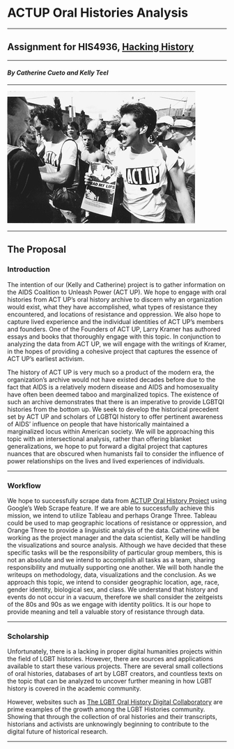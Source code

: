 # **ACTUP Oral Histories Analysis**

---

## Assignment for HIS4936, [Hacking History](http://hacking-history.readthedocs.io)

---

#### *By Catherine Cueto and Kelly Teel*

---

![act up](imgs/ACT_UP.jpg)

---


## The Proposal

### Introduction


The intention of our (Kelly and Catherine) project is to gather information on the AIDS Coalition to Unleash Power (ACT UP). We hope to engage with oral histories from ACT UP’s oral history archive to discern why an organization would exist, what they have accomplished, what types of resistance they encountered, and locations of resistance and oppression. We also hope to capture lived experience and the individual identities of ACT UP’s members and founders. One of the Founders of ACT UP, Larry Kramer has authored essays and books that thoroughly engage with this topic. In conjunction to analyzing the data from ACT UP, we will engage with the writings of Kramer, in the hopes of providing a cohesive project that captures the essence of ACT UP’s earliest activism. 

The history of ACT UP is very much so a product of the modern era, the organization’s archive would not have existed decades before due to the fact that AIDS is a relatively modern disease and AIDS and homosexuality have often been deemed taboo and marginalized topics. The existence of such an archive demonstrates that there is an imperative to provide LGBTQI histories from the bottom up. We seek to develop the historical precedent set by ACT UP and scholars of LGBTQI history to offer pertinent awareness of AIDS’ influence on people that have historically maintained a marginalized locus within American society. We will be approaching this topic with an intersectional analysis, rather than offering blanket generalizations, we hope to put forward a digital project that captures nuances that are obscured when humanists fail to consider the influence of power relationships on the lives and lived experiences of individuals.  


---

### Workflow


We hope to successfully scrape data from [ACTUP Oral History Project](actuporalhistory.org) using Google’s Web Scrape feature. If we are able to successfully achieve this mission, we intend to utilize Tableau and perhaps Orange Three. Tableau could be used to map geographic locations of resistance or oppression, and Orange Three to provide a linguistic analysis of the data. 
Catherine will be working as the project manager and the data scientist, Kelly will be handling the visualizations and source analysis. Although we have decided that these specific tasks will be the responsibility of particular group members, this is not an absolute and we intend to accomplish all tasks as a team, sharing responsibility and mutually supporting one another. We will both handle the writeups on methodology, data, visualizations and the conclusion. As we approach this topic, we intend to consider geographic location, age, race, gender identity, biological sex, and class. We understand that history and events do not occur in a vacuum, therefore we shall consider the zeitgeists of the 80s and 90s as we engage with identity politics. It is our hope to provide meaning and tell a valuable story of resistance through data.


---

### Scholarship

Unfortunately, there is a lacking in proper digital humanities projects within the field of LGBT histories. However, there are sources
and applications available to start these various projects. There are several small collections of oral histories, databases of art by
LGBT creators, and countless texts on the topic that can be analyzed to uncover further meaning in how LGBT history is covered in the
academic community.

However, websites such as [The LGBT Oral History Digital Collaboratory](http://lgbtqdigitalcollaboratory.org/) are prime examples of the growth among the LGBT Histories
community. Showing that through the collection of oral histories and their transcripts, historians and activists are unknowingly
beginning to contribute to the digital future of historical research.


---
